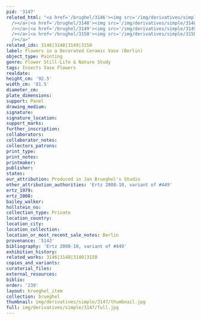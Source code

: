 ```yaml
---
pid: '3147'
related_html: "<a href='/brughel/3146'><img src='/img/derivatives/simple/3146/thumbnail.jpg'
  /></a>|<a href='/brughel/3148'><img src='/img/derivatives/simple/3148/thumbnail.jpg'
  /></a>|<a href='/brughel/3149'><img src='/img/derivatives/simple/3149/thumbnail.jpg'
  /></a>|<a href='/brughel/3150'><img src='/img/derivatives/simple/3150/thumbnail.jpg'
  /></a>"
related_ids: 3146|3148|3149|3150
label: Flowers in a Decorated Ceramic Vase (Berlin)
object_type: Painting
genre: Flower Still-Life & Nature Study
tags: Insects Vase Flowers
realdate: 
height_cm: '92.5'
width_cm: '81.5'
diameter_cm: 
plate_dimensions: 
support: Panel
drawing_medium: 
signature: 
signature_location: 
support_marks: 
further_inscription: 
collaborators: 
collaborator_notes: 
collectors_patrons: 
print_type: 
print_notes: 
printmaker: 
publisher: 
states: 
our_attribution: Produced in Jan Brueghel's Studio
other_attribution_authorities: 'Ertz 2008-10, variant of #449'
ertz_1979: 
ertz_2008: 
bailey_walker: 
hollstein_no: 
collection_type: Private
location_country: 
location_city: 
location_collection: 
location_or_most_recent_sale_notes: Berlin
provenance: '5143'
bibliography: 'Ertz 2008-10, variant of #449'
exhibition_history: 
related_works: 3146|3148|3149|3150
copies_and_variants: 
curatorial_files: 
external_resources: 
biblio: 
order: '239'
layout: brueghel_item
collection: brueghel
thumbnail: img/derivatives/simple/3147/thumbnail.jpg
full: img/derivatives/simple/3147/full.jpg
---
```

